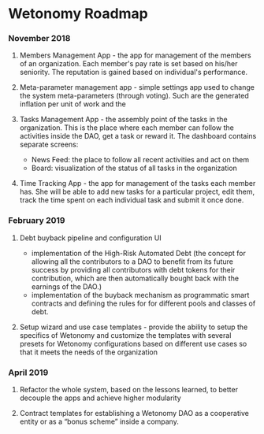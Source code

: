# Wetonomy Roadmap

### November 2018

1. Members Management App - the app for management of the members of an organization. Each member's pay rate is set based on his/her seniority. The reputation is gained based on individual's performance.

2. Meta-parameter management app - simple settings app used to change the system meta-parameters (through voting). Such are the generated inflation per unit of work and the 

3. Tasks Management App - the assembly point of the tasks in the organization. This is the place where each member can follow the activities inside the DAO, get a task or reward it. The dashboard contains separate screens:
   - News Feed: the place to follow all recent activities and act on them
   - Board: visualization of the status of all tasks in the organization

4. Time Tracking App - the app for management of the tasks each member has. She will be able to add new tasks for a particular project, edit them, track the time spent on each individual task and submit it once done.



### February 2019

1. Debt buyback pipeline and configuration UI
   - implementation of the High-Risk Automated Debt (the concept for allowing all the contributors to a DAO to benefit from its future success by providing all contributors with debt tokens for their contribution, which are then automatically bought back with the earnings of the DAO.)
   - implementation of the buyback mechanism as programmatic smart contracts and defining the rules for for different pools and classes of debt.

2. Setup wizard and use case templates - provide the ability to setup the specifics of Wetonomy and customize the templates with several presets for Wetonomy configurations based on different use cases so that it meets the needs of the organization



### April 2019

1. Refactor the whole system, based on the lessons learned, to better decouple the apps and achieve higher modularity

2. Contract templates for establishing a Wetonomy DAO as a cooperative entity or as a “bonus scheme” inside a company.



